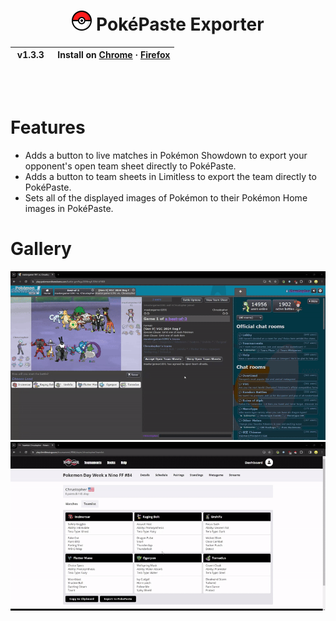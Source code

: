 <h1 align="center">
  <img src="icon.png" height="32" width="32">
  PokéPaste Exporter
</h1>

<table align="center">
  <thead>
    <tr>
      <th align="center">&nbsp;v1.3.3&nbsp;</th>
      <th align="center">&nbsp;Install on <a href="https://chromewebstore.google.com/detail/pokepaste-exporter/eehioifimidcjcdlaehajhdeaekmmdne?hl=en&authuser=0)">Chrome</a> · <a href="https://addons.mozilla.org/en-US/firefox/addon/showdown-team-sheet-viewer/">Firefox</a></th>
    </tr>
  </thead>
</table>

<br />
<br />


# Features
- Adds a button to live matches in Pokémon Showdown to export your opponent's open team sheet directly to PokéPaste.
- Adds a button to team sheets in Limitless to export the team directly to PokéPaste.
- Sets all of the displayed images of Pokémon to their Pokémon Home images in PokéPaste.

# Gallery
![](showdowndemo.gif)
![](limitlessdemo.gif)
